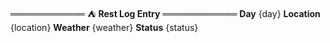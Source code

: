 ════════════
:tent: **Rest Log Entry**
════════════
**Day** {day}
**Location** {location}
**Weather** {weather}
**Status** {status}
